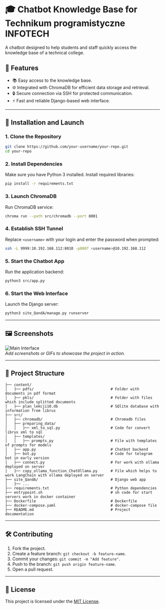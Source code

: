 
# 🎓 Chatbot Knowledge Base for Technikum programistyczne INFOTECH  

A chatbot designed to help students and staff quickly access the knowledge base of a technical college.  

## 📖 Features  
- 📚 Easy access to the knowledge base.  
- 🌐 Integrated with ChromaDB for efficient data storage and retrieval.  
- 🔒 Secure connection via SSH for protected communication.  
- ⚡ Fast and reliable Django-based web interface.  

---

## 🚀 Installation and Launch  

### 1. Clone the Repository  
```bash  
git clone https://github.com/your-username/your-repo.git  
cd your-repo  
```  

### 2. Install Dependencies  
Make sure you have Python 3 installed. Install required libraries:  
```bash  
pip install -r requirements.txt  
```  

### 3. Launch ChromaDB  
Run ChromaDB service:  
```bash  
chroma run --path src/chromadb --port 8001  
```  

### 4. Establish SSH Tunnel  
Replace `<username>` with your login and enter the password when prompted:  
```bash  
ssh -L 9999:10.192.168.112:8010 -p8007 <username>@10.192.168.112  
```  

### 5. Start the Chatbot App  
Run the application backend:  
```bash  
python3 src/app.py  
```  

### 6. Start the Web Interface  
Launch the Django server:  
```bash  
python3 site_QandA/manage.py runserver  
```  

---

## 🖼️ Screenshots  
![Main Interface](https://via.placeholder.com/800x400.png?text=Add+Screenshot+Here)  
*Add screenshots or GIFs to showcase the project in action.*  

---

## 📂 Project Structure  
```plaintext  
├── content/
│   ├── pdfs/                                   # Folder with documents in pdf format
│   ├── pkls/                                   # Folder with files which include splitted documents
│   ├── plan_lekcji10.db                        # SQlite database with information from librus
├── src/  
│   ├── chromadb/                               # Chromadb files  
│   ├── preparing_data/
│   │   ├── xml_to_sql.py                       # Code for convert librus xml to sql
│   ├── templates/
│   │   ├── prompts.py                          # File with templates of prompts for models
│   ├── app.py                                  # Chatbot backend  
│   ├── bot.py                                  # Code for telegram bot in early version
│   ├── connect.py                              # For work with ollama deployed on server
│   ├── copy_ollama_function_ChatOllama.py      # File which helps to work LangChain with ollama deployed on server
├── site_QandA/                                 # Django web app  
│   ├── ...
├── requirements.txt                            # Python dependencies  
├── entrypoint.sh                               # sh code for start servers work in docker container
├── Dockerfile                                  # Dockerfile
├── docker-compose.yaml                         # docker-compose file
├── README.md                                   # Project documentation  
```  

---

## 🛠️ Contributing  
1. Fork the project.  
2. Create a feature branch: `git checkout -b feature-name`.  
3. Commit your changes: `git commit -m "Add feature"`.  
4. Push to the branch: `git push origin feature-name`.  
5. Open a pull request.  

---

## 📝 License  
This project is licensed under the [MIT License](LICENSE).  
